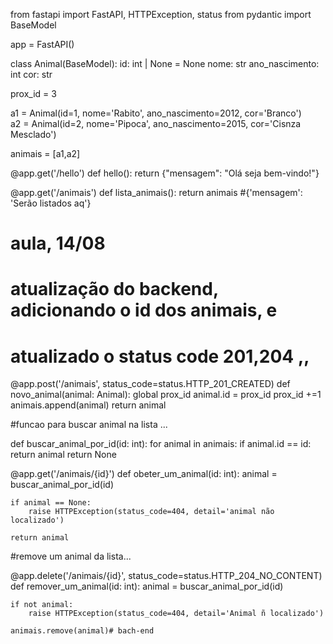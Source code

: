 from fastapi import FastAPI, HTTPException, status
from pydantic import BaseModel

app = FastAPI()

class Animal(BaseModel):
    id: int | None = None
    nome: str
    ano_nascimento: int
    cor:                                                                                                                                                                                                                                                                                                                                                                                                                                                                                                                                                                                                                                                                            str  

prox_id = 3

a1 = Animal(id=1, nome='Rabito', ano_nascimento=2012, cor='Branco')    
a2 = Animal(id=2, nome='Pipoca', ano_nascimento=2015, cor='Cisnza Mesclado')


animais = [a1,a2]


@app.get('/hello')
def hello():
    return {"mensagem": "Olá seja bem-vindo!"}


@app.get('/animais')
def lista_animais():
    return animais #{'mensagem': 'Serão listados aq'}



# aula, 14/08 
# atualização do backend, adicionando o id dos animais, e 
# atualizado o status code 201,204 ,,

@app.post('/animais', status_code=status.HTTP_201_CREATED)
def novo_animal(animal: Animal):
    global prox_id
    animal.id = prox_id
    prox_id +=1
    animais.append(animal)
    return animal

#funcao para buscar animal na lista ...


def buscar_animal_por_id(id: int):
    for animal in animais:
        if animal.id == id:
            return animal
    return None

@app.get('/animais/{id}')
def obeter_um_animal(id: int):
    animal = buscar_animal_por_id(id)

    if animal == None:
        raise HTTPException(status_code=404, detail='animal não localizado')

    return animal

#remove um animal da lista... 

@app.delete('/animais/{id}', status_code=status.HTTP_204_NO_CONTENT)
def remover_um_animal(id: int):
    animal = buscar_animal_por_id(id)

    if not animal:
        raise HTTPException(status_code=404, detail='Animal ñ localizado')
    
    animais.remove(animal)# bach-end
